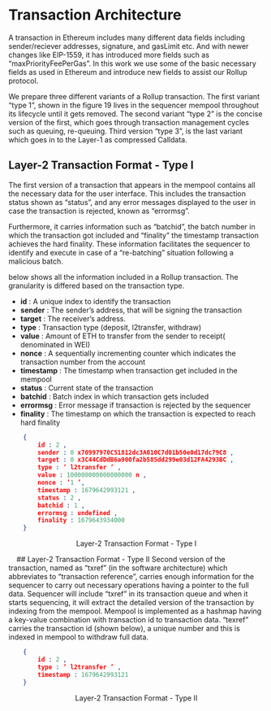 # Transaction Architecture

A transaction in Ethereum includes many different data fields including sender/reciever
addresses, signature, and gasLimit etc. And with newer changes like EIP-1559, it has
introduced more fields such as “maxPriorityFeePerGas”. In this work we use some of
the basic necessary fields as used in Ethereum and introduce new fields to assist our
Rollup protocol.

We prepare three different variants of a Rollup transaction. The first variant “type
1”, shown in the figure 19 lives in the sequencer mempool throughout its lifecycle
until it gets removed. The second variant “type 2” is the concise version of the
first, which goes through transaction management cycles such as queuing, re-queuing.
Third version “type 3”, is the last variant which goes in to the Layer-1 as compressed
Calldata.

## Layer-2 Transaction Format - Type I

The first version of a transaction that appears in the mempool contains all the
necessary data for the user interface. This includes the transaction status shown
as “status”, and any error messages displayed to the user in case the transaction is
rejected, known as “errormsg”.

Furthermore, it carries information such as “batchid”, the batch number in which
the transaction got included and “finality” the timestamp transaction achieves the
hard finality. These information facilitates the sequencer to identify and execute in
case of a “re-batching” situation following a malicious batch.

below shows all the information included in a Rollup transaction. The granularity
is differed based on the transaction type.

- **id** : A unique index to identify the transaction
- **sender** : The sender’s address, that will be signing the transaction
- **target** : The receiver’s address.
- **type** : Transaction type (deposit, l2transfer, withdraw)
- **value** : Amount of ETH to transfer from the sender to receipt( denominated in WEI)
- **nonce** : A sequentially incrementing counter which indicates the transaction number from the account
- **timestamp** : The timestamp when transaction get included in the mempool
- **status** : Current state of the transaction
- **batchid** : Batch index in which transaction gets included
- **errormsg** : Error message if transaction is rejected by the sequencer
- **finality** : The timestamp on which the transaction is expected to reach hard finality


```json
    {
        id : 2 ,
        sender : 0 x70997970C51812dc3A010C7d01b50e0d17dc79C8 ,
        target : 0 x3C44CdDdB6a900fa2b585dd299e03d12FA4293BC ,
        type : ’ l2transfer ’ ,
        value : 100000000000000000 n ,
        nonce : ’1 ’,
        timestamp : 1679642993121 ,
        status : 2 ,
        batchid : 1 ,
        errormsg : undefined ,
        finality : 1679643934000
    }
```
<p align="center">Layer-2 Transaction Format - Type I</p>
&nbsp;
&nbsp;
## Layer-2 Transaction Format - Type II
Second version of the transaction, named as “txref” (in the software architecture)
which abbreviates to “transaction reference”, carries enough information for the
sequencer to carry out necessary operations having a pointer to the full data.
Sequencer will include “txref” in its transaction queue and when it starts sequencing,
it will extract the detailed version of the transaction by indexing from the mempool.
Mempool is implemented as a hashmap having a key-value combination with transaction id to transaction data. “texref” carries the transaction id (shown below), a
unique number and this is indexed in mempool to withdraw full data.



```json
    {
        id : 2 ,
        type : ’ l2transfer ’ ,
        timestamp : 1679642993121
    }

```
<p align="center">Layer-2 Transaction Format - Type II</p>